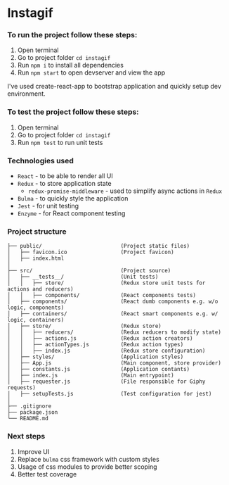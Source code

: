 # Instagif

### To run the project follow these steps:

1. Open terminal
2. Go to project folder `cd instagif`
3. Run `npm i` to install all dependencies
4. Run `npm start` to open devserver and view the app

I've used create-react-app to bootstrap application and quickly setup dev environment.

### To test the project follow these steps:

1. Open terminal
2. Go to project folder `cd instagif`
3. Run `npm test` to run unit tests

### Technologies used
- `React` - to be able to render all UI
- `Redux` - to store application state
    - `redux-promise-middleware` - used to simplify async actions in `Redux`
- `Bulma` - to quickly style the application
- `Jest` - for unit testing
- `Enzyme` - for React component testing

### Project structure
```
├── public/                         (Project static files)
│   ├── favicon.ico                 (Project favicon)
│   ├── index.html
│
├── src/                            (Project source)
│   ├── __tests__/                  (Unit tests)
│   │   ├── store/                  (Redux store unit tests for actions and reducers)
│   │   ├── components/             (React components tests)
│   ├── components/                 (React dumb components e.g. w/o logic, components)
│   ├── containers/                 (React smart components e.g. w/ logic, containers)
│   ├── store/                      (Redux store)
│   │   ├── reducers/               (Redux reducers to modify state)
│   │   ├── actions.js              (Redux action creators)
│   │   ├── actionTypes.js          (Redux action types)
│   │   ├── index.js                (Redux store configuration)
│   ├── styles/                     (Application styles)
│   ├── App.js                      (Main component, store provider)
│   ├── constants.js                (Application contants)
│   ├── index.js                    (Main entrypoint)
│   ├── requester.js                (File responsible for Giphy requests)
│   ├── setupTests.js               (Test configuration for jest)
│
├── .gitignore
├── package.json
└── README.md

```

### Next steps
1. Improve UI
2. Replace `bulma` css framework with custom styles
3. Usage of css modules to provide better scoping
4. Better test coverage
